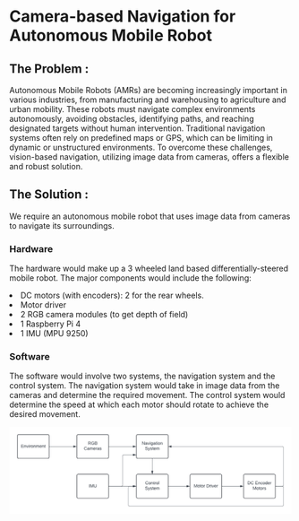 # Camera-based Navigation for Autonomous Mobile Robot

## The Problem : 

Autonomous Mobile Robots (AMRs) are becoming increasingly important in various industries, from manufacturing and warehousing to agriculture and urban mobility. These robots must navigate complex environments autonomously, avoiding obstacles, identifying paths, and reaching designated targets without human intervention. Traditional navigation systems often rely on predefined maps or GPS, which can be limiting in dynamic or unstructured environments. To overcome these challenges, vision-based navigation, utilizing image data from cameras, offers a flexible and robust solution.



## The Solution :

We require an autonomous mobile robot that uses image data from cameras to navigate its surroundings.

### Hardware

The hardware would make up a 3 wheeled land based differentially-steered mobile robot. The major components would include the following:

<li>DC motors (with encoders): 2 for the rear wheels.</li>
<li>Motor driver</li>
<li>2 RGB camera modules (to get depth of field)</li>
<li>1 Raspberry Pi 4</li>
<li>1 IMU (MPU 9250)</li>


### Software

The software would involve two systems, the navigation system and the control system.
The navigation system would take in image data from the cameras and determine the required movement. The control system would determine the speed at which each motor should rotate to achieve the desired movement.


<img src="https://github.com/kanishka-varshini/camera-based-navigation-for-autonomous-mobile-robot/blob/main/Flowchart.png" alt="Flow Chart"/>
